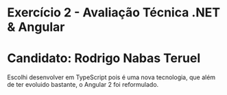# Exercício 2 - Avaliação Técnica .NET & Angular
# Candidato: Rodrigo Nabas Teruel

Escolhi desenvolver em TypeScript pois é uma nova tecnologia, que além de ter evoluido bastante, o Angular 2 foi reformulado.
